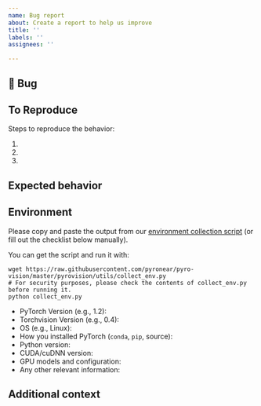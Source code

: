 ```yaml
---
name: Bug report
about: Create a report to help us improve
title: ''
labels: ''
assignees: ''

---
```


## 🐛 Bug

<!-- A clear and concise description of what the bug is. -->

## To Reproduce

Steps to reproduce the behavior:

1.
2.
3.

<!-- If you have a code sample, error messages, stack traces, please provide it here as well -->

## Expected behavior

<!-- A clear and concise description of what you expected to happen. -->

## Environment

Please copy and paste the output from our
[environment collection script](https://raw.githubusercontent.com/pyronear/pyro-vision/master/pyrovision/utils/collect_env.py)
(or fill out the checklist below manually).

You can get the script and run it with:
```
wget https://raw.githubusercontent.com/pyronear/pyro-vision/master/pyrovision/utils/collect_env.py
# For security purposes, please check the contents of collect_env.py before running it.
python collect_env.py
```

 - PyTorch Version (e.g., 1.2):
 - Torchvision Version (e.g., 0.4):
 - OS (e.g., Linux):
 - How you installed PyTorch (`conda`, `pip`, source):
 - Python version:
 - CUDA/cuDNN version:
 - GPU models and configuration:
 - Any other relevant information:


## Additional context

<!-- Add any other context about the problem here. -->
